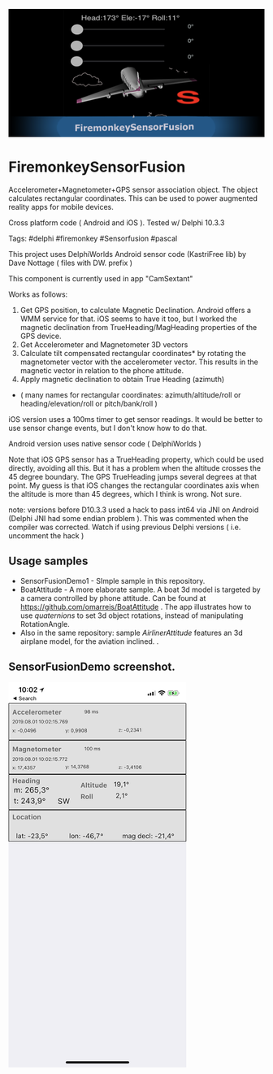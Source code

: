 ![Banner](AirlinerAttitudeBanner.png)

# FiremonkeySensorFusion
Accelerometer+Magnetometer+GPS sensor association object. The object calculates rectangular coordinates.
This can be used to power augmented reality apps for mobile devices. 

Cross platform code ( Android and iOS ). Tested w/ Delphi 10.3.3

Tags: #delphi #firemonkey #Sensorfusion #pascal

This project uses DelphiWorlds Android sensor code (KastriFree lib)  by Dave Nottage ( files with DW. prefix )

This component is currently used in app "CamSextant"  

Works as follows:
1. Get GPS position, to calculate Magnetic Declination. Android offers a WMM service for that. iOS seems to have it too, but I worked the magnetic declination from TrueHeading/MagHeading properties of the GPS device. 
2. Get Accelerometer and Magnetometer 3D vectors
3. Calculate tilt compensated rectangular coordinates* by rotating the magnetometer vector with the accelerometer vector. This results in the magnetic vector in relation to the phone attitude.
4. Apply magnetic declination to obtain True Heading (azimuth)

* ( many names for rectangular coordinates: azimuth/altitude/roll or heading/elevation/roll or pitch/bank/roll )

iOS version uses a 100ms timer to get sensor readings. It would be better to use sensor change events, but I don't know how to do that.

Android version uses native sensor code ( DelphiWorlds )

Note that iOS GPS sensor has a TrueHeading property, which could be used directly, avoiding all this. But it has a problem when the altitude crosses the 45 degree boundary. The GPS TrueHeading jumps several degrees at that point. My guess is that iOS changes the rectangular coordinates axis when the altitude is more than 45 degrees, which I think is wrong. Not sure.

note: versions before D10.3.3 used a hack to pass int64 via JNI on Android (Delphi JNI had some endian problem  ).
This was commented when the compiler was corrected. Watch if using previous Delphi versions ( i.e. uncomment the hack )

## Usage samples

* SensorFusionDemo1 - SImple sample in this repository.
* BoatAttitude - A more elaborate sample. A boat 3d model is targeted by a camera controlled by phone attitude. Can be found at https://github.com/omarreis/BoatAttitude . The app illustrates how to use *quaternions* to set 3d object rotations, instead of manipulating RotationAngle. 
* Also in the same repository: sample *AirlinerAttitude* features an 3d airplane model, for the aviation inclined.
.
## SensorFusionDemo screenshot.

![Screenshot](SensorFusionShot.png)
